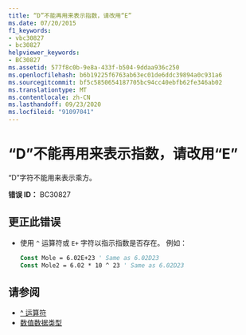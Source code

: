 ```yaml
---
title: “D”不能再用来表示指数，请改用“E”
ms.date: 07/20/2015
f1_keywords:
- vbc30827
- bc30827
helpviewer_keywords:
- BC30827
ms.assetid: 577f8c0b-9e8a-433f-b504-9ddaa936c250
ms.openlocfilehash: b6b19225f6763ab63ec01de6ddc39894a0c931a6
ms.sourcegitcommit: bf5c5850654187705bc94cc40ebfb62fe346ab02
ms.translationtype: MT
ms.contentlocale: zh-CN
ms.lasthandoff: 09/23/2020
ms.locfileid: "91097041"
---
```

# <a name="d-can-no-longer-be-used-to-indicate-an-exponent-use-e-instead"></a>“D”不能再用来表示指数，请改用“E”

“D”字符不能用来表示乘方。  
  
 **错误 ID：** BC30827  
  
## <a name="to-correct-this-error"></a>更正此错误  
  
- 使用 `^` 运算符或 `E+` 字符以指示指数是否存在。 例如：  
  
    ```vb  
    Const Mole = 6.02E+23 ' Same as 6.02D23  
    Const Mole2 = 6.02 * 10 ^ 23 ' Same as 6.02D23  
    ```  
  
## <a name="see-also"></a>请参阅

- [^ 运算符](../language-reference/operators/exponentiation-operator.md)
- [数值数据类型](../programming-guide/language-features/data-types/numeric-data-types.md)

